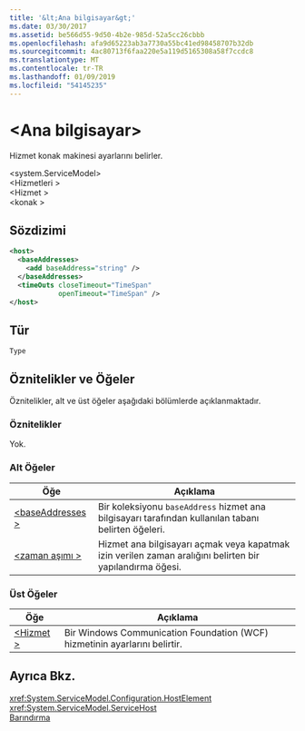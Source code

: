 ```yaml
---
title: '&lt;Ana bilgisayar&gt;'
ms.date: 03/30/2017
ms.assetid: be566d55-9d50-4b2e-985d-52a5cc26cbbb
ms.openlocfilehash: afa9d65223ab3a7730a55bc41ed98458707b32db
ms.sourcegitcommit: 4ac80713f6faa220e5a119d5165308a58f7ccdc8
ms.translationtype: MT
ms.contentlocale: tr-TR
ms.lasthandoff: 01/09/2019
ms.locfileid: "54145235"
---
```

# <a name="lthostgt"></a>&lt;Ana bilgisayar&gt;
Hizmet konak makinesi ayarlarını belirler.  
  
 \<system.ServiceModel>  
\<Hizmetleri >  
\<Hizmet >  
\<konak >  
  
## <a name="syntax"></a>Sözdizimi  
  
```xml  
<host>
  <baseAddresses>
    <add baseAddress="string" />
  </baseAddresses>
  <timeOuts closeTimeout="TimeSpan"
            openTimeout="TimeSpan" />
</host>
```  
  
## <a name="type"></a>Tür  
 `Type`  
  
## <a name="attributes-and-elements"></a>Öznitelikler ve Öğeler  
 Öznitelikler, alt ve üst öğeler aşağıdaki bölümlerde açıklanmaktadır.  
  
### <a name="attributes"></a>Öznitelikler  
 Yok.  
  
### <a name="child-elements"></a>Alt Öğeler  
  
|Öğe|Açıklama|  
|-------------|-----------------|  
|[\<baseAddresses >](../../../../../docs/framework/configure-apps/file-schema/wcf/baseaddresses.md)|Bir koleksiyonu `baseAddress` hizmet ana bilgisayarı tarafından kullanılan tabanı belirten öğeleri.|  
|[\<zaman aşımı >](../../../../../docs/framework/configure-apps/file-schema/wcf/timeouts.md)|Hizmet ana bilgisayarı açmak veya kapatmak izin verilen zaman aralığını belirten bir yapılandırma öğesi.|  
  
### <a name="parent-elements"></a>Üst Öğeler  
  
|Öğe|Açıklama|  
|-------------|-----------------|  
|[\<Hizmet >](../../../../../docs/framework/configure-apps/file-schema/wcf/service.md)|Bir Windows Communication Foundation (WCF) hizmetinin ayarlarını belirtir.|  
  
## <a name="see-also"></a>Ayrıca Bkz.  
 <xref:System.ServiceModel.Configuration.HostElement>  
 <xref:System.ServiceModel.ServiceHost>  
 [Barındırma](../../../../../docs/framework/wcf/feature-details/hosting.md)
